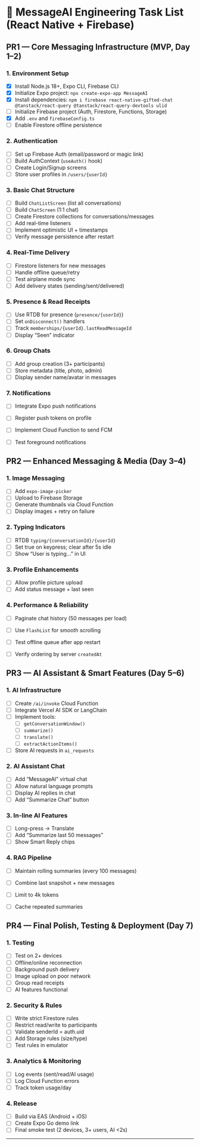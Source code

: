 # 🧩 MessageAI Engineering Task List (React Native + Firebase)

## PR1 — Core Messaging Infrastructure (MVP, Day 1–2)

### 1. Environment Setup
- [x] Install Node.js 18+, Expo CLI, Firebase CLI
- [x] Initialize Expo project: `npx create-expo-app MessageAI`
- [x] Install dependencies: `npm i firebase react-native-gifted-chat @tanstack/react-query @tanstack/react-query-devtools ulid`
- [ ] Initialize Firebase project (Auth, Firestore, Functions, Storage)
- [x] Add `.env` and `firebaseConfig.ts`
- [ ] Enable Firestore offline persistence

### 2. Authentication
- [ ] Set up Firebase Auth (email/password or magic link)
- [ ] Build AuthContext (`useAuth()` hook)
- [ ] Create Login/Signup screens
- [ ] Store user profiles in `/users/{userId}`

### 3. Basic Chat Structure
- [ ] Build `ChatListScreen` (list all conversations)
- [ ] Build `ChatScreen` (1:1 chat)
- [ ] Create Firestore collections for conversations/messages
- [ ] Add real-time listeners
- [ ] Implement optimistic UI + timestamps
- [ ] Verify message persistence after restart

### 4. Real-Time Delivery
- [ ] Firestore listeners for new messages
- [ ] Handle offline queue/retry
- [ ] Test airplane mode sync
- [ ] Add delivery states (sending/sent/delivered)

### 5. Presence & Read Receipts
- [ ] Use RTDB for presence (`presence/{userId}`)
- [ ] Set `onDisconnect()` handlers
- [ ] Track `memberships/{userId}.lastReadMessageId`
- [ ] Display “Seen” indicator

### 6. Group Chats
- [ ] Add group creation (3+ participants)
- [ ] Store metadata (title, photo, admin)
- [ ] Display sender name/avatar in messages

### 7. Notifications
- [ ] Integrate Expo push notifications
- [ ] Register push tokens on profile
- [ ] Implement Cloud Function to send FCM
- [ ] Test foreground notifications


## PR2 — Enhanced Messaging & Media (Day 3–4)

### 1. Image Messaging
- [ ] Add `expo-image-picker`
- [ ] Upload to Firebase Storage
- [ ] Generate thumbnails via Cloud Function
- [ ] Display images + retry on failure

### 2. Typing Indicators
- [ ] RTDB `typing/{conversationId}/{userId}`
- [ ] Set true on keypress; clear after 5s idle
- [ ] Show “User is typing…” in UI

### 3. Profile Enhancements
- [ ] Allow profile picture upload
- [ ] Add status message + last seen

### 4. Performance & Reliability
- [ ] Paginate chat history (50 messages per load)
- [ ] Use `FlashList` for smooth scrolling
- [ ] Test offline queue after app restart
- [ ] Verify ordering by server `createdAt`


## PR3 — AI Assistant & Smart Features (Day 5–6)

### 1. AI Infrastructure
- [ ] Create `/ai/invoke` Cloud Function
- [ ] Integrate Vercel AI SDK or LangChain
- [ ] Implement tools:
  - [ ] `getConversationWindow()`
  - [ ] `summarize()`
  - [ ] `translate()`
  - [ ] `extractActionItems()`
- [ ] Store AI requests in `ai_requests`

### 2. AI Assistant Chat
- [ ] Add “MessageAI” virtual chat
- [ ] Allow natural language prompts
- [ ] Display AI replies in chat
- [ ] Add “Summarize Chat” button

### 3. In-line AI Features
- [ ] Long-press → Translate
- [ ] Add “Summarize last 50 messages”
- [ ] Show Smart Reply chips

### 4. RAG Pipeline
- [ ] Maintain rolling summaries (every 100 messages)
- [ ] Combine last snapshot + new messages
- [ ] Limit to 4k tokens
- [ ] Cache repeated summaries


## PR4 — Final Polish, Testing & Deployment (Day 7)

### 1. Testing
- [ ] Test on 2+ devices
- [ ] Offline/online reconnection
- [ ] Background push delivery
- [ ] Image upload on poor network
- [ ] Group read receipts
- [ ] AI features functional

### 2. Security & Rules
- [ ] Write strict Firestore rules
- [ ] Restrict read/write to participants
- [ ] Validate senderId = auth.uid
- [ ] Add Storage rules (size/type)
- [ ] Test rules in emulator

### 3. Analytics & Monitoring
- [ ] Log events (sent/read/AI usage)
- [ ] Log Cloud Function errors
- [ ] Track token usage/day

### 4. Release
- [ ] Build via EAS (Android + iOS)
- [ ] Create Expo Go demo link
- [ ] Final smoke test (2 devices, 3+ users, AI <2s)

---
